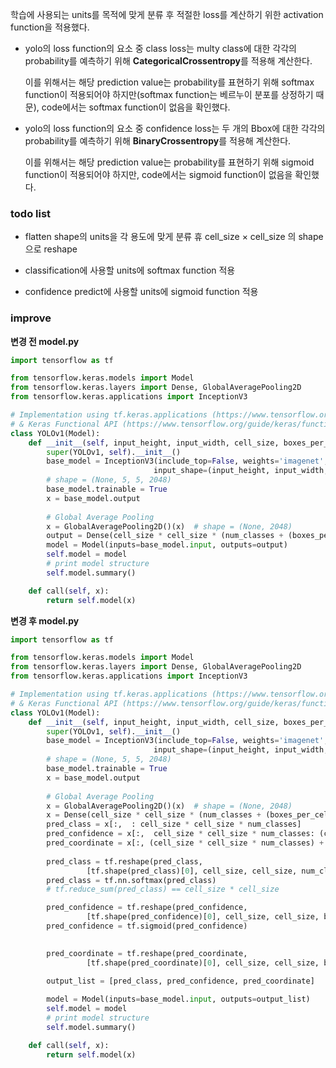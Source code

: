 학습에 사용되는 units를 목적에 맞게 분류 후 적절한 loss를 계산하기 위한 activation function을 적용했다.



- yolo의 loss function의 요소 중 class loss는 multy class에 대한 각각의 probability를 예측하기 위해 **CategoricalCrossentropy**를 적용해 계산한다.

  이를 위해서는 해당 prediction value는 probability를 표현하기 위해 softmax function이 적용되어야 하지만(softmax function는 베르누이 분포를 상정하기 때문), code에서는 softmax function이 없음을 확인했다.

  

- yolo의 loss function의 요소 중 confidence loss는 두 개의 Bbox에 대한 각각의 probability를 예측하기 위해 **BinaryCrossentropy**를 적용해 계산한다.

  이를 위해서는 해당 prediction value는 probability를 표현하기 위해 sigmoid function이 적용되어야 하지만,  code에서는 sigmoid function이 없음을 확인했다.

  

### todo list

- flatten shape의 units을 각 용도에 맞게 분류 휴 cell_size × cell_size 의 shape으로 reshape

- classification에 사용할 units에 softmax function 적용
- confidence predict에 사용할 units에 sigmoid function 적용



### improve

**변경 전 model.py**

```python
import tensorflow as tf

from tensorflow.keras.models import Model
from tensorflow.keras.layers import Dense, GlobalAveragePooling2D
from tensorflow.keras.applications import InceptionV3

# Implementation using tf.keras.applications (https://www.tensorflow.org/api_docs/python/tf/keras/applications)
# & Keras Functional API (https://www.tensorflow.org/guide/keras/functional)
class YOLOv1(Model):
	def __init__(self, input_height, input_width, cell_size, boxes_per_cell, num_classes):
		super(YOLOv1, self).__init__()
		base_model = InceptionV3(include_top=False, weights='imagenet', 
								input_shape=(input_height, input_width, 3))
		# shape = (None, 5, 5, 2048)
		base_model.trainable = True
		x = base_model.output
    
		# Global Average Pooling
		x = GlobalAveragePooling2D()(x)  # shape = (None, 2048)
		output = Dense(cell_size * cell_size * (num_classes + (boxes_per_cell*5)), activation=None)(x)
		model = Model(inputs=base_model.input, outputs=output)
		self.model = model
		# print model structure
		self.model.summary()

	def call(self, x):
		return self.model(x)
```





**변경 후 model.py**

```python
import tensorflow as tf

from tensorflow.keras.models import Model
from tensorflow.keras.layers import Dense, GlobalAveragePooling2D
from tensorflow.keras.applications import InceptionV3

# Implementation using tf.keras.applications (https://www.tensorflow.org/api_docs/python/tf/keras/applications)
# & Keras Functional API (https://www.tensorflow.org/guide/keras/functional)
class YOLOv1(Model):
	def __init__(self, input_height, input_width, cell_size, boxes_per_cell, num_classes):
		super(YOLOv1, self).__init__()
		base_model = InceptionV3(include_top=False, weights='imagenet', 
								input_shape=(input_height, input_width, 3))
		# shape = (None, 5, 5, 2048)
		base_model.trainable = True
		x = base_model.output
    
		# Global Average Pooling
		x = GlobalAveragePooling2D()(x)  # shape = (None, 2048)
		x = Dense(cell_size * cell_size * (num_classes + (boxes_per_cell*5)), activation=None)(x)
		pred_class = x[:,  : cell_size * cell_size * num_classes]
		pred_confidence = x[:,  cell_size * cell_size * num_classes: (cell_size * cell_size * num_classes) + (cell_size * cell_size * boxes_per_cell)]
		pred_coordinate = x[:, (cell_size * cell_size * num_classes) + (cell_size * cell_size * boxes_per_cell): ]
		
		pred_class = tf.reshape(pred_class, 
				 [tf.shape(pred_class)[0], cell_size, cell_size, num_classes])
		pred_class = tf.nn.softmax(pred_class) 
		# tf.reduce_sum(pred_class) == cell_size * cell_size

		pred_confidence = tf.reshape(pred_confidence, 
				 [tf.shape(pred_confidence)[0], cell_size, cell_size, boxes_per_cell])
		pred_confidence = tf.sigmoid(pred_confidence)
		

		pred_coordinate = tf.reshape(pred_coordinate,
				 [tf.shape(pred_coordinate)[0], cell_size, cell_size, boxes_per_cell, 4])

		output_list = [pred_class, pred_confidence, pred_coordinate]
	
		model = Model(inputs=base_model.input, outputs=output_list)
		self.model = model
		# print model structure
		self.model.summary()

	def call(self, x):
		return self.model(x)
```

